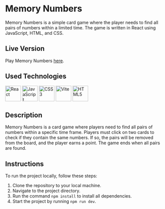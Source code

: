 # Memory Numbers

Memory Numbers is a simple card game where the player needs to find all pairs of numbers within a limited time. The game is written in React using JavaScript, HTML, and CSS.

## Live Version

Play Memory Numbers [here](https://memorynumbers.netlify.app/).

## Used Technologies

 <img src="https://user-images.githubusercontent.com/25181517/183897015-94a058a6-b86e-4e42-a37f-bf92061753e5.png" alt="React" width="50" height="50"> <img src="https://user-images.githubusercontent.com/25181517/117447155-6a868a00-af3d-11eb-9cfe-245df15c9f3f.png" alt="JavaScript" width="50" height="50">  <img src="https://github.com/marwin1991/profile-technology-icons/assets/62091613/b40892ef-efb8-4b0e-a6b5-d1cfc2f3fc35" alt="CSS3" width="50" height="50"> <img src="https://user-images.githubusercontent.com/25181517/183898674-75a4a1b1-f960-4ea9-abcb-637170a00a75.png" alt="Vite" width="50" height="50">
<img src="https://user-images.githubusercontent.com/25181517/192158954-f88b5814-d510-4564-b285-dff7d6400dad.png" alt="HTML5" width="50" height="50">

## Description

Memory Numbers is a card game where players need to find all pairs of numbers within a specific time frame. Players must click on two cards to check if they contain the same numbers. If so, the pairs will be removed from the board, and the player earns a point. The game ends when all pairs are found.

## Instructions

To run the project locally, follow these steps:
1. Clone the repository to your local machine.
2. Navigate to the project directory.
3. Run the command `npm install` to install all dependencies.
4. Start the project by running `npm run dev`.
